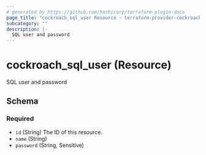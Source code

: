 ```yaml
---
# generated by https://github.com/hashicorp/terraform-plugin-docs
page_title: "cockroach_sql_user Resource - terraform-provider-cockroach"
subcategory: ""
description: |-
  SQL user and password
---
```


# cockroach_sql_user (Resource)

SQL user and password



<!-- schema generated by tfplugindocs -->
## Schema

### Required

- `id` (String) The ID of this resource.
- `name` (String)
- `password` (String, Sensitive)


